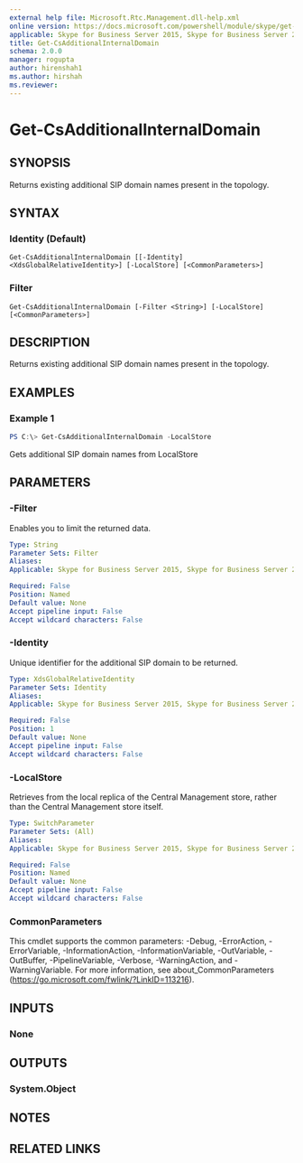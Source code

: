 ```yaml
---
external help file: Microsoft.Rtc.Management.dll-help.xml
online version: https://docs.microsoft.com/powershell/module/skype/get-csadditionalinternaldomain
applicable: Skype for Business Server 2015, Skype for Business Server 2019
title: Get-CsAdditionalInternalDomain
schema: 2.0.0
manager: rogupta
author: hirenshah1
ms.author: hirshah
ms.reviewer:
---
```


# Get-CsAdditionalInternalDomain

## SYNOPSIS
Returns existing additional SIP domain names present in the topology.

## SYNTAX

### Identity (Default)
```
Get-CsAdditionalInternalDomain [[-Identity] <XdsGlobalRelativeIdentity>] [-LocalStore] [<CommonParameters>]
```

### Filter
```
Get-CsAdditionalInternalDomain [-Filter <String>] [-LocalStore] [<CommonParameters>]
```

## DESCRIPTION
Returns existing additional SIP domain names present in the topology.

## EXAMPLES

### Example 1
```powershell
PS C:\> Get-CsAdditionalInternalDomain -LocalStore
```

Gets additional SIP domain names from LocalStore

## PARAMETERS

### -Filter
Enables you to limit the returned data.

```yaml
Type: String
Parameter Sets: Filter
Aliases:
Applicable: Skype for Business Server 2015, Skype for Business Server 2019

Required: False
Position: Named
Default value: None
Accept pipeline input: False
Accept wildcard characters: False
```

### -Identity
Unique identifier for the additional SIP domain to be returned.

```yaml
Type: XdsGlobalRelativeIdentity
Parameter Sets: Identity
Aliases:
Applicable: Skype for Business Server 2015, Skype for Business Server 2019

Required: False
Position: 1
Default value: None
Accept pipeline input: False
Accept wildcard characters: False
```

### -LocalStore
Retrieves from the local replica of the Central Management store, rather than the Central Management store itself.

```yaml
Type: SwitchParameter
Parameter Sets: (All)
Aliases:
Applicable: Skype for Business Server 2015, Skype for Business Server 2019

Required: False
Position: Named
Default value: None
Accept pipeline input: False
Accept wildcard characters: False
```

### CommonParameters
This cmdlet supports the common parameters: -Debug, -ErrorAction, -ErrorVariable, -InformationAction, -InformationVariable, -OutVariable, -OutBuffer, -PipelineVariable, -Verbose, -WarningAction, and -WarningVariable.
For more information, see about_CommonParameters (https://go.microsoft.com/fwlink/?LinkID=113216).

## INPUTS

### None


## OUTPUTS

### System.Object

## NOTES

## RELATED LINKS

